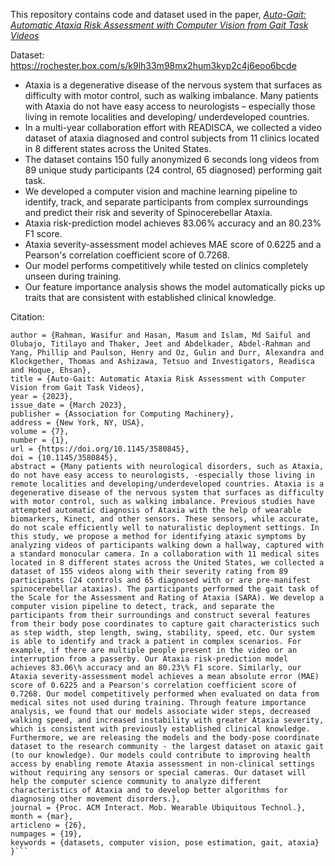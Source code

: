 This repository contains code and dataset used in the paper, [_Auto-Gait: Automatic Ataxia Risk Assessment with Computer Vision from Gait Task Videos_](https://dl.acm.org/doi/10.1145/3580845)

Dataset: https://rochester.box.com/s/k9lh33m98mx2hum3kyp2c4j6eoo6bcde 

- Ataxia is a degenerative disease of the nervous system that surfaces as difficulty with motor control, such as walking imbalance. Many patients with Ataxia do not have easy access to neurologists – especially those living in remote localities and developing/ underdeveloped countries. 
- In a multi-year collaboration effort with READISCA, we collected a video dataset of ataxia diagnosed and control subjects from 11 clinics located in 8 different states across the United States.
- The dataset contains 150 fully anonymized 6 seconds long videos from 89 unique study participants (24 control, 65 diagnosed) performing gait task.
- We developed a computer vision and machine learning pipeline to identify, track, and separate participants from complex surroundings and predict their risk and severity of Spinocerebellar Ataxia.
- Ataxia risk-prediction model achieves 83.06% accuracy and an 80.23% F1 score. 
- Ataxia severity-assessment model achieves MAE score of 0.6225 and a Pearson's correlation coefficient score of 0.7268.
- Our model performs competitively while tested on clinics completely unseen during training.
- Our feature importance analysis shows the model automatically picks up traits that are consistent with established clinical knowledge.


Citation:

```@article{10.1145/3580845,
author = {Rahman, Wasifur and Hasan, Masum and Islam, Md Saiful and Olubajo, Titilayo and Thaker, Jeet and Abdelkader, Abdel-Rahman and Yang, Phillip and Paulson, Henry and Oz, Gulin and Durr, Alexandra and Klockgether, Thomas and Ashizawa, Tetsuo and Investigators, Readisca and Hoque, Ehsan},
title = {Auto-Gait: Automatic Ataxia Risk Assessment with Computer Vision from Gait Task Videos},
year = {2023},
issue_date = {March 2023},
publisher = {Association for Computing Machinery},
address = {New York, NY, USA},
volume = {7},
number = {1},
url = {https://doi.org/10.1145/3580845},
doi = {10.1145/3580845},
abstract = {Many patients with neurological disorders, such as Ataxia, do not have easy access to neurologists, -especially those living in remote localities and developing/underdeveloped countries. Ataxia is a degenerative disease of the nervous system that surfaces as difficulty with motor control, such as walking imbalance. Previous studies have attempted automatic diagnosis of Ataxia with the help of wearable biomarkers, Kinect, and other sensors. These sensors, while accurate, do not scale efficiently well to naturalistic deployment settings. In this study, we propose a method for identifying ataxic symptoms by analyzing videos of participants walking down a hallway, captured with a standard monocular camera. In a collaboration with 11 medical sites located in 8 different states across the United States, we collected a dataset of 155 videos along with their severity rating from 89 participants (24 controls and 65 diagnosed with or are pre-manifest spinocerebellar ataxias). The participants performed the gait task of the Scale for the Assessment and Rating of Ataxia (SARA). We develop a computer vision pipeline to detect, track, and separate the participants from their surroundings and construct several features from their body pose coordinates to capture gait characteristics such as step width, step length, swing, stability, speed, etc. Our system is able to identify and track a patient in complex scenarios. For example, if there are multiple people present in the video or an interruption from a passerby. Our Ataxia risk-prediction model achieves 83.06\% accuracy and an 80.23\% F1 score. Similarly, our Ataxia severity-assessment model achieves a mean absolute error (MAE) score of 0.6225 and a Pearson's correlation coefficient score of 0.7268. Our model competitively performed when evaluated on data from medical sites not used during training. Through feature importance analysis, we found that our models associate wider steps, decreased walking speed, and increased instability with greater Ataxia severity, which is consistent with previously established clinical knowledge. Furthermore, we are releasing the models and the body-pose coordinate dataset to the research community - the largest dataset on ataxic gait (to our knowledge). Our models could contribute to improving health access by enabling remote Ataxia assessment in non-clinical settings without requiring any sensors or special cameras. Our dataset will help the computer science community to analyze different characteristics of Ataxia and to develop better algorithms for diagnosing other movement disorders.},
journal = {Proc. ACM Interact. Mob. Wearable Ubiquitous Technol.},
month = {mar},
articleno = {26},
numpages = {19},
keywords = {datasets, computer vision, pose estimation, gait, ataxia}
}```
